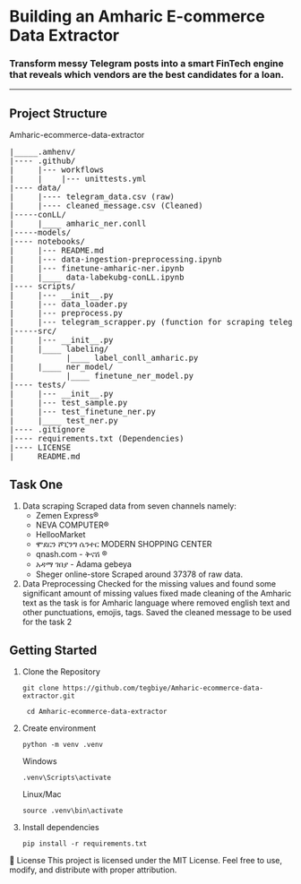 # Building an Amharic E-commerce Data Extractor

### Transform messy Telegram posts into a smart FinTech engine that reveals which vendors are the best candidates for a loan.

---

## Project Structure
Amharic-ecommerce-data-extractor
<pre>
|_____.amhenv/
|---- .github/
|     |--- workflows
|     |    |--- unittests.yml
|---- data/
|     |---- telegram_data.csv (raw)
|     |---- cleaned_message.csv (Cleaned)
|-----conLL/
|     |____ amharic_ner.conll
|-----models/
|---- notebooks/
|     |--- README.md
|     |--- data-ingestion-preprocessing.ipynb
|     |--- finetune-amharic-ner.ipynb
|     |____ data-labekubg-conLL.ipynb
|---- scripts/
|     |--- __init__.py
|     |--- data_loader.py
|     |--- preprocess.py
|     |--- telegram_scrapper.py (function for scraping telegram channel data)
|-----src/
|     |--- __init__.py
|     |____ labeling/
|           |____ label_conll_amharic.py
|     |____ ner_model/
|           |____ finetune_ner_model.py
|---- tests/
|     |--- __init__.py
|     |--- test_sample.py
|     |--- test_finetune_ner.py
|     |____ test_ner.py
|---- .gitignore
|---- requirements.txt (Dependencies)
|---- LICENSE
|____ README.md
</pre>

## Task One
   1. Data scraping
      Scraped data from seven channels namely:
      - Zemen Express®
      - NEVA COMPUTER®
      - HellooMarket
      - ሞደርን ሾፒንግ ሴንተር MODERN SHOPPING CENTER
      - qnash.com - ቅናሽ ®️
      - አዳማ ገበያ - Adama gebeya
      - Sheger online-store
      Scraped around 37378 of raw data.
   2. Data Preprocessing
      Checked for the missing values and found some significant amount of missing values 
      fixed
      made cleaning of the Amharic text as the task is for Amharic language where removed english text and other punctuations, emojis, tags.
      Saved the cleaned message to be used for the task 2
## Getting Started
1. Clone the Repository
   ``` 
   git clone https://github.com/tegbiye/Amharic-ecommerce-data-extractor.git
   
   ```
   ```
    cd Amharic-ecommerce-data-extractor
   ```
2. Create environment
   ```
   python -m venv .venv
   
   ```
   Windows
   ```
   .venv\Scripts\activate
   ```
   Linux/Mac
   ```
   source .venv\bin\activate
   ```
3. Install dependencies
   ```
   pip install -r requirements.txt
   ```

📜 License
This project is licensed under the MIT License.
Feel free to use, modify, and distribute with proper attribution.


